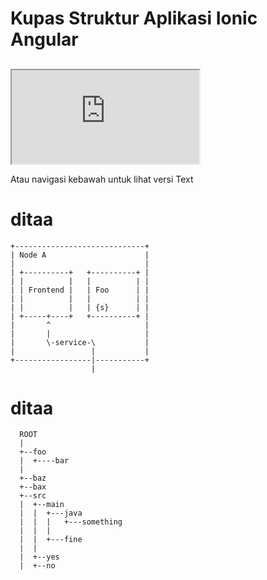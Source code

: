 # Kupas Struktur Aplikasi Ionic Angular

##
<iframe src="https://www.youtube.com/embed/kKkBWKCcYiE"></iframe>

Atau navigasi kebawah untuk lihat versi Text

# ditaa

```{.render_ditaa args="--transparent --scale 1 --font 'Raleway'"}
+-----------------------------+
| Node A                      |
|                             |
| +----------+   +----------+ |
| |          |   |          | |
| | Frontend |   | Foo      | |
| |          |   |          | |
| |          |   | {s}      | |
| +-----+----+   +----------+ |
|       ^                     |
|       |                     |
|       \-service-\           |
|                 |           |
+-----------------|-----------+
                  |
```

# ditaa

```{.render_ditaa args="--transparent --scale 1 --font 'Raleway'"}
  ROOT      
  |
  +--foo
  |  +----bar
  |  
  +--baz   
  +--bax   
  +--src   
  |  +--main
  |  |  +---java
  |  |  |   +---something
  |  |  |
  |  |  +---fine
  |  |
  |  +--yes
  |  +--no
```